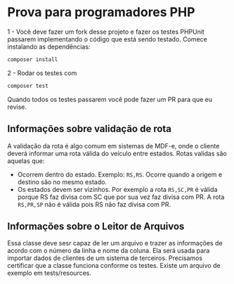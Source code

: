# Prova para programadores PHP

1 - Você deve fazer um fork desse projeto e fazer os testes PHPUnit passarem implementando o código que está sendo testado.
Comece instalando as dependências:
```bash
composer install
```

2 - Rodar os testes com 
```bash
composer test
```

Quando todos os testes passarem você pode fazer um PR para que eu revise.

## Informações sobre validação de rota
A validação da rota é algo comum em sistemas de MDF-e, onde o cliente deverá informar uma rota válida do veículo entre estados.
Rotas validas são aquelas que:
- Ocorrem dentro do estado. Exemplo: `RS,RS`. Ocorre quando a origem e destino são no mesmo estado.
- Os estados devem ser vizinhos. Por exemplo a rota `RS,SC,PR` é válida porque RS faz divisa com SC que por sua vez faz divisa com PR. A rota `RS,PR,SP` não é válida pois RS não faz divisa com PR.


## Informações sobre o Leitor de Arquivos

Essa classe deve sesr capaz de ler um arquivo e trazer as informações de acordo com o número da linha e nome da coluna. Ela será usada para importar dados de clientes de um sistema de terceiros. Precisamos certificar que a classe funciona conforme os testes.
Existe um arquivo de exemplo em tests/resources.


